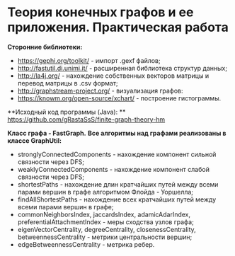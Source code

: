 # Теория конечных графов и ее приложения. Практическая работа

**Сторонние библиотеки:**
- https://gephi.org/toolkit/ - импорт .gexf файлов;
- http://fastutil.di.unimi.it/ - расширенная библиотека структур данных;
- http://la4j.org/ - нахождение собственных векторов матрицы и перевод матрицы в .csv формат;
- http://graphstream-project.org/ - визуализация графов:
- https://knowm.org/open-source/xchart/ - построение гистограммы.

**Исходный код программы (Java): **
https://github.com/gRastaSsS/finite-graph-theory-hm

**Класс графа - FastGraph.**
**Все алгоритмы над графами реализованы в классе GraphUtil:**
- stronglyConnectedComponents - нахождение компонент сильной связности через DFS;
- weaklyConnectedComponents - нахождение компонент слабой связности через DFS;
- shortestPaths - нахождение длин кратчайших путей между всеми парами вершин в графе алгоритмом Флойда - Уоршелла;
- findAllShortestPaths - нахождение всех кратчайших путей между всеми парами вершин в графе;
- commonNeighborsIndex, jaccardsIndex, adamicAdarIndex, preferentialAttachmentIndex - меры сходства узлов графа;
- eigenVectorCentrality, degreeCentrality, closenessCentrality, betweennessCentrality - метрики центральности вершин;
- edgeBetweennessCentrality - метрика ребер.
